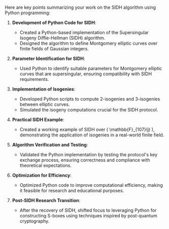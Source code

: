 Here are key points summarizing your work on the SIDH algorithm using Python programming:

1. **Development of Python Code for SIDH**:  
   - Created a Python-based implementation of the Supersingular Isogeny Diffie-Hellman (SIDH) algorithm.
   - Designed the algorithm to define Montgomery elliptic curves over finite fields of Gaussian integers.

2. **Parameter Identification for SIDH**:  
   - Used Python to identify suitable parameters for Montgomery elliptic curves that are supersingular, ensuring compatibility with SIDH requirements.

3. **Implementation of Isogenies**:  
   - Developed Python scripts to compute 2-isogenies and 3-isogenies between elliptic curves.
   - Simulated the isogeny computations crucial for the SIDH protocol.

4. **Practical SIDH Example**:  
   - Created a working example of SIDH over \( \mathbb{F}_{107}(j) \), demonstrating the application of isogenies in a real-world finite field.

5. **Algorithm Verification and Testing**:  
   - Validated the Python implementation by testing the protocol's key exchange process, ensuring correctness and compliance with theoretical expectations.

6. **Optimization for Efficiency**:  
   - Optimized Python code to improve computational efficiency, making it feasible for research and educational purposes.

7. **Post-SIDH Research Transition**:  
   - After the recovery of SIDH, shifted focus to leveraging Python for constructing S-boxes using techniques inspired by post-quantum cryptography.
